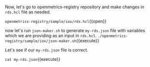 Now, let's go to openmetrics-registry repository and make changes in `rds.hcl` file as needed. 

`openmetrics-registry/sample/iox/rds.hcl`{{open}}

now let's run `json-maker.sh` to generate `my-rds.json` file with variables which we are providing as an input in `rds.hcl`.
`./openmetrics-registry/sample/iox/json-maker.sh`{{execute}}

Let's see if our `my-rds.json` file is correct. 

`cat my-rds.json`{{execute}}

